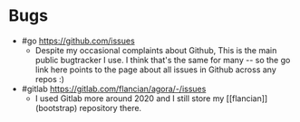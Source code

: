 # Bugs

- #go https://github.com/issues
  - Despite my occasional complaints about Github, This is the main public bugtracker I use. I think that's the same for many -- so the go link here points to the page about all issues in Github across any repos :)
- #gitlab https://gitlab.com/flancian/agora/-/issues
  - I used Gitlab more around 2020 and I still store my [[flancian]] (bootstrap) repository there.



